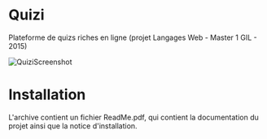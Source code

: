 # Quizi
Plateforme de quizs riches en ligne (projet Langages Web - Master 1 GIL - 2015)

![QuiziScreenshot](http://nsa38.casimages.com/img/2016/01/21/160121015146958842.jpg)

# Installation
L'archive contient un fichier ReadMe.pdf, qui contient la documentation du projet ainsi que la notice d'installation.
